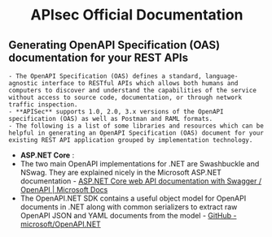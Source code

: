 <h1 align="center"> <b> APIsec Official Documentation </b> </h1>

## **Generating OpenAPI Specification (OAS) documentation for your REST APIs**

    - The OpenAPI Specification (OAS) defines a standard, language-agnostic interface to RESTful APIs which allows both humans and computers to discover and understand the capabilities of the service without access to source code, documentation, or through network traffic inspection.
    - **APISec** supports 1.0, 2.0, 3.x versions of the OpenAPI specification (OAS) as well as Postman and RAML formats.
    - The following is a list of some libraries and resources which can be helpful in generating an OpenAPI Specification (OAS) document for your existing REST API application grouped by implementation technology.
    
   - **ASP.NET Core** : 
   - The two main OpenAPI implementations for .NET are Swashbuckle and NSwag. They are explained nicely in the Microsoft ASP.NET documentation - [ASP.NET Core web API documentation with Swagger / OpenAPI | Microsoft Docs](https://docs.microsoft.com/en-us/aspnet/core/tutorials/web-api-help-pages-using-swagger?view=aspnetcore-6.0)
   - The OpenAPI.NET SDK contains a useful object model for OpenAPI documents in .NET along with common serializers to extract raw OpenAPI JSON and YAML documents from the model - [GitHub - microsoft/OpenAPI.NET](https://github.com/microsoft/OpenAPI.NET)
